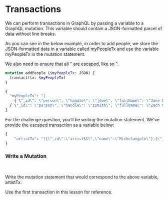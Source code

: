 # Transactions

We can perform transactions in GraphQL by passing a variable to a GraphQL mutation. This variable should contain a JSON-formatted parcel of data without line breaks.

As you can see in the below example, in order to add people, we store the JSON-formatted data in a variable called myPeopleTx and use the variable myPeopleTx in the mutation statement.

We also need to ensure that all " are escaped, like so \".

```graphql
mutation addPeople ($myPeopleTx: JSON) {
  transact(tx: $myPeopleTx)
}

{
  "myPeopleTx": "[
    { \"_id\": \"person\", \"handle\": \"jdoe\", \"fullName\": \"Jane Doe\" },
  { \"_id\": \"person\", \"handle\": \"zsmith\", \"fullName\": \"Zach Smith\" }]"
}
```

For the challenge question, you'll be writing the mutation statement. We've provide the escaped transaction as a variable below:

```graphql
{
    "artistTx": "[{\"_id\":\"artist$1\",\"name\":\"Michelangelo\"},{\"_id\":\"artist$2\",\"name\":\"Rembrandt\"},{\"_id\":\"artist$3\",\"name\":\"Monet\"}]"
}
```

<div class="challenge">
<h3>Write a Mutation</h3>
<br/>
<p>Write the mutation statement that would correspond to the above variable, artistTx.</p>

<p>Use the first transaction in this lesson for reference.</p>
</div>
